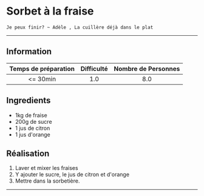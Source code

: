 # Sorbet à la fraise

`Je peux finir? ~ Adèle , La cuillère déjà dans le plat`

---

## Information

| Temps de préparation  | Difficulté    | Nombre de Personnes |
|:---------------------:|:-------------:|:-------------------:|
| <= 30min            | 1.0  | 8.0        |

## Ingredients

- 1kg de fraise
- 200g de sucre
- 1 jus de citron
- 1 jus d'orange


## Réalisation

1. Laver et mixer les fraises
1. Y ajouter le sucre, le jus de citron et d'orange
1. Mettre dans la sorbetière.


---


